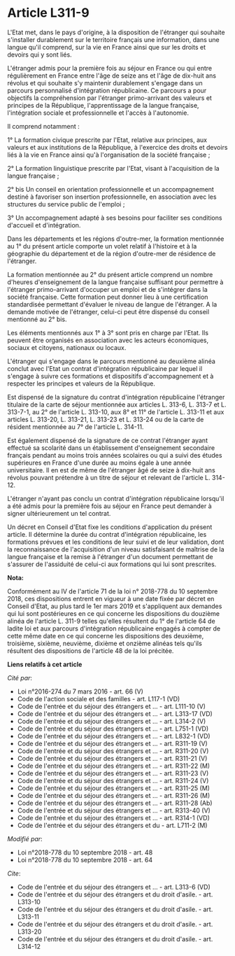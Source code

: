 # Article L311-9

L'Etat met, dans le pays d'origine, à la disposition de l'étranger qui souhaite s'installer durablement sur le territoire
français une information, dans une langue qu'il comprend, sur la vie en France ainsi que sur les droits et devoirs qui y sont
liés.

L'étranger admis pour la première fois au séjour en France ou qui entre régulièrement en France entre l'âge de seize ans et
l'âge de dix-huit ans révolus et qui souhaite s'y maintenir durablement s'engage dans un parcours personnalisé d'intégration
républicaine. Ce parcours a pour objectifs la compréhension par l'étranger primo-arrivant des valeurs et principes de la
République, l'apprentissage de la langue française, l'intégration sociale et professionnelle et l'accès à l'autonomie.

Il comprend notamment :

1° La formation civique prescrite par l'Etat, relative aux principes, aux valeurs et aux institutions de la République, à
l'exercice des droits et devoirs liés à la vie en France ainsi qu'à l'organisation de la société française ;

2° La formation linguistique prescrite par l'Etat, visant à l'acquisition de la langue française ;

2° bis Un conseil en orientation professionnelle et un accompagnement destiné à favoriser son insertion professionnelle, en
association avec les structures du service public de l'emploi ;

3° Un accompagnement adapté à ses besoins pour faciliter ses conditions d'accueil et d'intégration.

Dans les départements et les régions d'outre-mer, la formation mentionnée au 1° du présent article comporte un volet relatif
à l'histoire et à la géographie du département et de la région d'outre-mer de résidence de l'étranger.

La formation mentionnée au 2° du présent article comprend un nombre d'heures d'enseignement de la langue française suffisant
pour permettre à l'étranger primo-arrivant d'occuper un emploi et de s'intégrer dans la société française. Cette formation
peut donner lieu à une certification standardisée permettant d'évaluer le niveau de langue de l'étranger. A la demande
motivée de l'étranger, celui-ci peut être dispensé du conseil mentionné au 2° bis.

Les éléments mentionnés aux 1° à 3° sont pris en charge par l'Etat. Ils peuvent être organisés en association avec les
acteurs économiques, sociaux et citoyens, nationaux ou locaux.

L'étranger qui s'engage dans le parcours mentionné au deuxième alinéa conclut avec l'Etat un contrat d'intégration
républicaine par lequel il s'engage à suivre ces formations et dispositifs d'accompagnement et à respecter les principes et
valeurs de la République.

Est dispensé de la signature du contrat d'intégration républicaine l'étranger titulaire de la carte de séjour mentionnée aux
articles L. 313-6, L. 313-7 et L. 313-7-1, au 2° de l'article L. 313-10, aux 8° et 11° de l'article L. 313-11 et aux articles
L. 313-20, L. 313-21, L. 313-23 et L. 313-24 ou de la carte de résident mentionnée au 7° de l'article L. 314-11.

Est également dispensé de la signature de ce contrat l'étranger ayant effectué sa scolarité dans un établissement
d'enseignement secondaire français pendant au moins trois années scolaires ou qui a suivi des études supérieures en France
d'une durée au moins égale à une année universitaire. Il en est de même de l'étranger âgé de seize à dix-huit ans révolus
pouvant prétendre à un titre de séjour et relevant de l'article L. 314-12.

L'étranger n'ayant pas conclu un contrat d'intégration républicaine lorsqu'il a été admis pour la première fois au séjour en
France peut demander à signer ultérieurement un tel contrat.

Un décret en Conseil d'Etat fixe les conditions d'application du présent article. Il détermine la durée du contrat
d'intégration républicaine, les formations prévues et les conditions de leur suivi et de leur validation, dont la
reconnaissance de l'acquisition d'un niveau satisfaisant de maîtrise de la langue française et la remise à l'étranger d'un
document permettant de s'assurer de l'assiduité de celui-ci aux formations qui lui sont prescrites.

**Nota:**

Conformément au IV de l'article 71 de la loi n° 2018-778 du 10 septembre 2018, ces dispositions entrent en vigueur à une date
fixée par décret en Conseil d'Etat, au plus tard le 1er mars 2019 et s'appliquent aux demandes qui lui sont postérieures en
ce qui concerne les dispositions du douzième alinéa de l'article L. 311-9 telles qu'elles résultent du 1° de l'article 64 de
ladite loi et aux parcours d'intégration républicaine engagés à compter de cette même date en ce qui concerne les
dispositions des deuxième, troisième, sixième, neuvième, dixième et onzième alinéas tels qu'ils résultent des dispositions de
l'article 48 de la loi précitée.

**Liens relatifs à cet article**

_Cité par_:

  - Loi n°2016-274 du 7 mars 2016 - art. 66 (V)
  - Code de l'action sociale et des familles - art. L117-1 (VD)
  - Code de l'entrée et du séjour des étrangers et ... - art. L111-10 (V)
  - Code de l'entrée et du séjour des étrangers et ... - art. L313-17 (VD)
  - Code de l'entrée et du séjour des étrangers et ... - art. L314-2 (V)
  - Code de l'entrée et du séjour des étrangers et ... - art. L751-1 (VD)
  - Code de l'entrée et du séjour des étrangers et ... - art. L832-1 (VD)
  - Code de l'entrée et du séjour des étrangers et ... - art. R311-19 (V)
  - Code de l'entrée et du séjour des étrangers et ... - art. R311-20 (V)
  - Code de l'entrée et du séjour des étrangers et ... - art. R311-21 (V)
  - Code de l'entrée et du séjour des étrangers et ... - art. R311-22 (M)
  - Code de l'entrée et du séjour des étrangers et ... - art. R311-23 (V)
  - Code de l'entrée et du séjour des étrangers et ... - art. R311-24 (V)
  - Code de l'entrée et du séjour des étrangers et ... - art. R311-25 (M)
  - Code de l'entrée et du séjour des étrangers et ... - art. R311-26 (M)
  - Code de l'entrée et du séjour des étrangers et ... - art. R311-28 (Ab)
  - Code de l'entrée et du séjour des étrangers et ... - art. R313-40 (V)
  - Code de l'entrée et du séjour des étrangers et ... - art. R314-1 (VD)
  - Code de l'entrée et du séjour des étrangers et du  - art. L711-2 (M)

_Modifié par_:

  - Loi n°2018-778 du 10 septembre 2018 - art. 48
  - Loi n°2018-778 du 10 septembre 2018 - art. 64

_Cite_:

  - Code de l'entrée et du séjour des étrangers et ... - art. L313-6 (VD)
  - Code de l'entrée et du séjour des étrangers et du droit d'asile. - art. L313-10
  - Code de l'entrée et du séjour des étrangers et du droit d'asile. - art. L313-11
  - Code de l'entrée et du séjour des étrangers et du droit d'asile. - art. L313-20
  - Code de l'entrée et du séjour des étrangers et du droit d'asile. - art. L314-12
